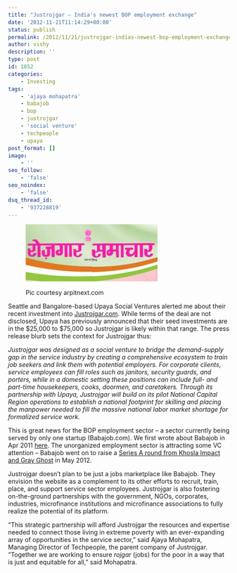 ```yaml
---
title: "Justrojgar – India's newest BOP employment exchange"
date: '2012-11-21T11:14:29+00:00'
status: publish
permalink: /2012/11/21/justrojgar-indias-newest-bop-employment-exchange
author: vishy
description: ''
type: post
id: 1852
categories:
    - Investing
tags:
    - 'ajaya mohapatra'
    - babajob
    - bop
    - justrojgar
    - 'social venture'
    - techpeople
    - upaya
post_format: []
image:
    - ''
seo_follow:
    - 'false'
seo_noindex:
    - 'false'
dsq_thread_id:
    - '937228819'
---
```

<figure aria-describedby="caption-attachment-1854" class="wp-caption alignleft" id="attachment_1854" style="width: 300px">

[![](../../../../uploads/2012/11/rojgar_samachar-300x130.jpeg "rojgar_samachar")](../../../../uploads/2012/11/rojgar_samachar.jpeg)<figcaption class="wp-caption-text" id="caption-attachment-1854">Pic courtesy arpitnext.com</figcaption></figure>

Seattle and Bangalore-based Upaya Social Ventures alerted me about their recent investment into [Justrojgar.com](http://justrojgar.com/). While terms of the deal are not disclosed, Upaya has previously announced that their seed investments are in the $25,000 to $75,000 so Justrojgar is likely within that range. The press release blurb sets the context for Justrojgar thus:

*Justrojgar was designed as a social venture to bridge the demand-supply gap in the service industry by creating a comprehensive ecosystem to train job seekers and link them with potential employers. For corporate clients, service employees can fill roles such as janitors, security guards, and porters, while in a domestic setting these positions can include full- and part-time housekeepers, cooks, doormen, and caretakers. Through its partnership with Upaya, Justrojgar will build on its pilot National Capital Region operations to establish a national footprint for skilling and placing the manpower needed to fill the massive national labor market shortage for formalized service work.*

This is great news for the BOP employment sector – a sector currently being served by only one startup (Babajob.com). We first wrote about Babajob in Apr 2011 [here](http://www.techsangam.com/2011/04/27/a-monster-in-the-making-the-babajob-story/). The unorganized employment sector is attracting some VC attention – Babajob went on to raise a [Series A round from Khosla Impact and Gray Ghost](http://www.techsangam.com/2012/08/10/babajob-closes-series-a-funding-from-khosla-impact-and-gray-ghost-ventures-3-months-ago/) in May 2012.

Justrojgar doesn’t plan to be just a jobs marketplace like Babajob. They envision the website as a complement to its other efforts to recruit, train, place, and support service sector employees. Justrojgar is also fostering on-the-ground partnerships with the government, NGOs, corporates, industries, microfinance institutions and microfinance associations to fully realize the potential of its platform.

“This strategic partnership will afford Justrojgar the resources and expertise needed to connect those living in extreme poverty with an ever-expanding array of opportunities in the service sector,” said Ajaya Mohapatra, Managing Director of Techpeople, the parent company of Justrojgar. “Together we are working to ensure *rojgar* (jobs) for the poor in a way that is just and equitable for all,” said Mohapatra.